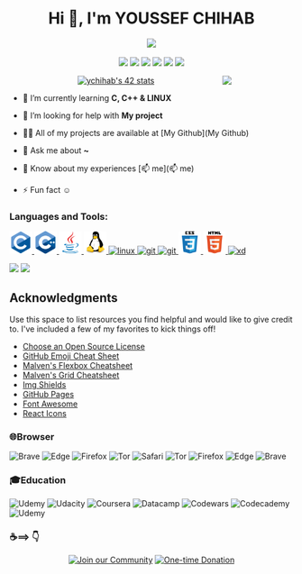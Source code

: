 <h1 align="center">Hi 👋, I'm YOUSSEF CHIHAB</h1>
<p align="center"> <img src="https://komarev.com/ghpvc/?username=usefjoseph&label=Profile%20views&color=0e75b6&style=flat" /> </p>
<p align="center">
    <a href="https://www.github.com/youssef chihab"><img src="https://img.shields.io/badge/github-%2312100E?style=flat&logo=github&logoColor=white"/></a>  
    <a href="https://www.gmail.com/youssef chihab"><img src="https://img.shields.io/badge/gmail-%23D14836?style=flat&logo=gmail&logoColor=white"/></a>  
    <a href="https://twitter.com/usef-Joseph"><img src="https://img.shields.io/badge/twitter-%231FA1F1?style=flat&logo=twitter&logoColor=white"/></a>
    <a href="https://www.linkedin.com/in/youssef chihab"><img src="https://img.shields.io/badge/linkedin-%230177B5?style=flat&logo=linkedin&logoColor=white"/></a>
    <a href="https://www.instagram.com/youssef chihab"><img src="https://img.shields.io/badge/instagram-%23E4415F?style=flat&logo=instagram&logoColor=white"/></a>
    <a href="https://www.discord.com/youssef chihab"><img src="https://img.shields.io/badge/discord-%230177B0?style=flat&logo=discord&logoColor=white"/></a>  
</p>

 

<p align="center">
    <img src="https://avatars.githubusercontent.com/u/73492840?v=4" align="right" width="25%"/>
<a href="https://github.com/oakoudad/badge42"><img src="https://badge.mediaplus.ma/white/ychihab" alt="ychihab's 42 stats" /></a>
</p>

<!-- I'm a software developer who is passionate about creating technology to elevate people and help new developers to find the right path.
- 🔭 I'm a software developer 
 -->
- 🌱 I’m currently learning **C, C++ & LINUX**

- 🤝 I’m looking for help with **My project**

- 👨‍💻 All of my projects are available at [My Github](My Github)

- 💬 Ask me about **~**

- 📄 Know about my experiences [📫 me](📫 me)

- ⚡ Fun fact **☺**
<!--👯 I’m looking to collaborate on **1337 <42> -->


<h3 align="left">Languages and Tools:</h3>
<p align="left"> 
    <a href="https://www.cprogramming.com/" target="_blank" rel="noreferrer"> <img src="https://raw.githubusercontent.com/devicons/devicon/master/icons/c/c-original.svg" alt="c" width="40" height="40"/> </a> 
    <a href="https://www.w3schools.com/cpp/" target="_blank" rel="noreferrer"> <img src="https://raw.githubusercontent.com/devicons/devicon/master/icons/cplusplus/cplusplus-original.svg" alt="cplusplus" width="40" height="40"/> </a> 
        <a href="https://www.java.com" target="_blank" rel="noreferrer"> <img src="https://raw.githubusercontent.com/devicons/devicon/master/icons/java/java-original.svg" alt="java" width="40" height="40"/> </a> 
        <a href="https://www.linux.org/" target="_blank" rel="noreferrer"> <img src="https://raw.githubusercontent.com/devicons/devicon/master/icons/linux/linux-original.svg" alt="linux" width="40" height="40"/> </a> 
        <a href="https://www.linux.org/" target="_blank" rel="noreferrer"> <img src="https://cdn.jsdelivr.net/gh/devicons/devicon/icons/bash/bash-original.svg" alt="linux" width="40" height="40"/> </a> 
        <a href="https://git-scm.com/" target="_blank" rel="noreferrer"> <img src="https://www.vectorlogo.zone/logos/git-scm/git-scm-icon.svg" alt="git" width="40" height="40"/> </a> 
        <a href="https://github.com/" target="_blank" rel="noreferrer"> <img src="https://cdn.jsdelivr.net/gh/devicons/devicon/icons/github/github-original.svg" alt="git" width="40" height="40"/> </a> 
    <a href="https://www.w3schools.com/css/" target="_blank" rel="noreferrer"> <img src="https://raw.githubusercontent.com/devicons/devicon/master/icons/css3/css3-original-wordmark.svg" alt="css3" width="40" height="40"/> </a> 
    <a href="https://www.w3.org/html/" target="_blank" rel="noreferrer"> <img src="https://raw.githubusercontent.com/devicons/devicon/master/icons/html5/html5-original-wordmark.svg" alt="html5" width="40" height="40"/> </a> 
    <a href="https://www.adobe.com/products/xd.html" target="_blank" rel="noreferrer"> <img src="https://cdn.worldvectorlogo.com/logos/adobe-xd.svg" alt="xd" width="40" height="40"/> </a> 
</p>


<p> <img width="410" src="https://github-readme-stats.vercel.app/api?username=usefJoseph&show_icons=true&theme=merko" />
 <img width="425" src="https://github-readme-streak-stats.herokuapp.com/?user=usefJoseph&theme=dark&hide_border=false" /> </p>

<!-- ACKNOWLEDGMENTS -->
## Acknowledgments

Use this space to list resources you find helpful and would like to give credit to. I've included a few of my favorites to kick things off!

* [Choose an Open Source License](https://choosealicense.com)
* [GitHub Emoji Cheat Sheet](https://www.webpagefx.com/tools/emoji-cheat-sheet)
* [Malven's Flexbox Cheatsheet](https://flexbox.malven.co/)
* [Malven's Grid Cheatsheet](https://grid.malven.co/)
* [Img Shields](https://shields.io)
* [GitHub Pages](https://pages.github.com)
* [Font Awesome](https://fontawesome.com)
* [React Icons](https://react-icons.github.io/react-icons/search)

</p>

<h3 > 🌐Browser </h3>

![Brave](https://img.shields.io/badge/Brave-FB542B?style=for-the-badge&logo=Brave&logoColor=white)
![Edge](https://img.shields.io/badge/Edge-0078D7?style=for-the-badge&logo=Microsoft-edge&logoColor=white)
![Firefox](https://img.shields.io/badge/Firefox-FF7139?style=for-the-badge&logo=Firefox-Browser&logoColor=white)
![Tor](https://img.shields.io/badge/Tor-7D4698?style=for-the-badge&logo=Tor-Browser&logoColor=white)
![Safari](https://img.shields.io/badge/Safari-000000?style=for-the-badge&logo=Safari&logoColor=white)
![Tor](https://img.shields.io/badge/Tor-7D4698?style=for-the-badge&logo=Tor-Browser&logoColor=white)
![Firefox](https://img.shields.io/badge/Firefox-FF7139?style=for-the-badge&logo=Firefox-Browser&logoColor=white)
![Edge](https://img.shields.io/badge/Edge-0078D7?style=for-the-badge&logo=Microsoft-edge&logoColor=white)
![Brave](https://img.shields.io/badge/Brave-FB542B?style=for-the-badge&logo=Brave&logoColor=white)


<h3>🎓Education</h3>

![Udemy](https://img.shields.io/badge/Udemy-A435F0?style=for-the-badge&logo=Udemy&logoColor=white)
![Udacity](https://img.shields.io/badge/Udacity-grey?style=for-the-badge&logo=udacity&logoColor=15B8E6)
![Coursera](https://img.shields.io/badge/Coursera-%230056D2.svg?style=for-the-badge&logo=Coursera&logoColor=white)
![Datacamp](https://img.shields.io/badge/Datacamp-05192D?style=for-the-badge&logo=datacamp&logoColor=03E860)
![Codewars](https://img.shields.io/badge/Codewars-B1361E?style=for-the-badge&logo=codewars&logoColor=grey)
![Codecademy](https://img.shields.io/badge/Codecademy-FFF0E5?style=for-the-badge&logo=codecademy&logoColor=1F243A)
![Udemy](https://img.shields.io/badge/Udemy-A435F0?style=for-the-badge&logo=Udemy&logoColor=white)

<h3>☕️==> 👇</h3>
<p align="center">
    <a href="https:// "><img src="https://img.shields.io/badge/Join_the-Community-ec2828.svg?style=for-the-badge" alt="Join our Community"></a>
    <a href="https:// /donate?hosted_button_id="><img src="https://img.shields.io/badge/Make_a-Donation-ec2828.svg?style=for-the-badge" alt="One-time Donation"></a>
    <br>
</p>

